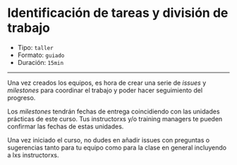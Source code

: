 # Identificación de tareas y división de trabajo

* Tipo: `taller`
* Formato: `guiado`
* Duración: `15min`

***

Una vez creados los equipos, es hora de crear una serie de _issues_ y
_milestones_ para coordinar el trabajo y poder hacer seguimiento del progreso.

Los _milestones_ tendrán fechas de entrega coincidiendo con las unidades
prácticas de este curso. Tus instructorxs y/o training managers te pueden
confirmar las fechas de estas unidades.

Una vez iniciado el curso, no dudes en añadir issues con preguntas o sugerencias
tanto para tu equipo como para la clase en general incluyendo a lxs
instructorxs.
